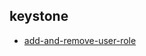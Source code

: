 
## keystone
- [add-and-remove-user-role](https://godleon.github.io/osp_test_results/0.2.86/keystone/add-and-remove-user-role.html)


